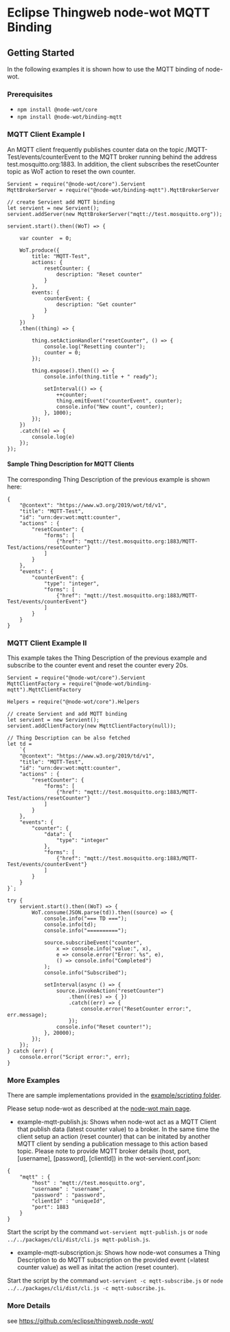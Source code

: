 # Eclipse Thingweb node-wot MQTT Binding

## Getting Started

In the following examples it is shown how to use the MQTT binding of node-wot.

### Prerequisites

-   `npm install @node-wot/core`
-   `npm install @node-wot/binding-mqtt`

### MQTT Client Example I

An MQTT client frequently publishes counter data on the topic /MQTT-Test/events/counterEvent to the MQTT broker running behind the address test.mosquitto.org:1883. In addition, the client subscribes the resetCounter topic as WoT action to reset the own counter.

```
Servient = require("@node-wot/core").Servient
MqttBrokerServer = require("@node-wot/binding-mqtt").MqttBrokerServer

// create Servient add MQTT binding
let servient = new Servient();
servient.addServer(new MqttBrokerServer("mqtt://test.mosquitto.org"));

servient.start().then((WoT) => {

	var counter  = 0;

	WoT.produce({
		title: "MQTT-Test",
		actions: {
			resetCounter: {
				description: "Reset counter"
			}
		},
		events: {
			counterEvent: {
				description: "Get counter"
			}
		}
	})
	.then((thing) => {

		thing.setActionHandler("resetCounter", () => {
			console.log("Resetting counter");
			counter = 0;
		});

		thing.expose().then(() => {
			console.info(thing.title + " ready");

			setInterval(() => {
				++counter;
				thing.emitEvent("counterEvent", counter);
				console.info("New count", counter);
			}, 1000);
		});
	})
	.catch((e) => {
		console.log(e)
	});
});
```

#### Sample Thing Description for MQTT Clients

The corresponding Thing Description of the previous example is shown here:

```
{
    "@context": "https://www.w3.org/2019/wot/td/v1",
    "title": "MQTT-Test",
    "id": "urn:dev:wot:mqtt:counter",
    "actions" : {
        "resetCounter": {
            "forms": [
                {"href": "mqtt://test.mosquitto.org:1883/MQTT-Test/actions/resetCounter"}
            ]
        }
    },
    "events": {
        "counterEvent": {
            "type": "integer",
            "forms": [
                {"href": "mqtt://test.mosquitto.org:1883/MQTT-Test/events/counterEvent"}
            ]
        }
    }
}
```

### MQTT Client Example II

This example takes the Thing Description of the previous example and subscribe to the counter event and reset the counter every 20s.

```
Servient = require("@node-wot/core").Servient
MqttClientFactory = require("@node-wot/binding-mqtt").MqttClientFactory

Helpers = require("@node-wot/core").Helpers

// create Servient and add MQTT binding
let servient = new Servient();
servient.addClientFactory(new MqttClientFactory(null));

// Thing Description can be also fetched
let td =
    `{
    "@context": "https://www.w3.org/2019/td/v1",
    "title": "MQTT-Test",
    "id": "urn:dev:wot:mqtt:counter",
    "actions" : {
        "resetCounter": {
            "forms": [
                {"href": "mqtt://test.mosquitto.org:1883/MQTT-Test/actions/resetCounter"}
            ]
        }
    },
    "events": {
        "counter": {
            "data": {
                "type": "integer"
            },
            "forms": [
                {"href": "mqtt://test.mosquitto.org:1883/MQTT-Test/events/counterEvent"}
            ]
        }
    }
}`;

try {
    servient.start().then((WoT) => {
        WoT.consume(JSON.parse(td)).then((source) => {
            console.info("=== TD ===");
            console.info(td);
            console.info("==========");

            source.subscribeEvent("counter",
                x => console.info("value:", x),
                e => console.error("Error: %s", e),
                () => console.info("Completed")
            );
            console.info("Subscribed");

            setInterval(async () => {
                source.invokeAction("resetCounter")
                    .then((res) => { })
                    .catch((err) => {
                        console.error("ResetCounter error:", err.message);
                    });
                console.info("Reset counter!");
            }, 20000);
        });
    });
} catch (err) {
    console.error("Script error:", err);
}

```

### More Examples

There are sample implementations provided in the [example/scripting folder](https://github.com/eclipse/thingweb.node-wot/tree/master/examples/scripts).

Please setup node-wot as described at the [node-wot main page](https://github.com/eclipse/thingweb.node-wot#as-a-standalone-application).

-   example-mqtt-publish.js: Shows when node-wot act as a MQTT Client that publish data (latest counter value) to a broker. In the same time the client setup an action (reset counter) that can be initated by another MQTT client by sending a publication message to this action based topic. Please note to provide MQTT broker details (host, port, [username], [password], [clientId]) in the wot-servient.conf.json:

```
{
    "mqtt" : {
        "host" : "mqtt://test.mosquitto.org",
        "username" : "username",
        "password" : "password",
        "clientId" : "uniqueId",
        "port": 1883
    }
}

```

Start the script by the command `wot-servient mqtt-publish.js` or `node ../../packages/cli/dist/cli.js mqtt-publish.js`.

-   example-mqtt-subscription.js: Shows how node-wot consumes a Thing Description to do MQTT subscription on the provided event (=latest counter value) as well as initat the action (reset counter).

Start the script by the command `wot-servient -c mqtt-subscribe.js` or `node ../../packages/cli/dist/cli.js -c mqtt-subscribe.js`.

### More Details

see https://github.com/eclipse/thingweb.node-wot/
